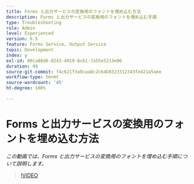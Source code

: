 ```yaml
---
title: Forms と出力サービスの変換用のフォントを埋め込む方法
description: Forms と出力サービスの変換用のフォントを埋め込む手順
type: Troubleshooting
role: Admin
level: Experienced
version: 6.5
feature: Forms Service, Output Service
topic: Development
index: y
exl-id: 00ca88d6-8243-4919-8cb1-7a55e5213e06
duration: 49
source-git-commit: f4c621f3a9caa8c2c64b8323312343fe421a5aee
workflow-type: tm+mt
source-wordcount: '45'
ht-degree: 100%

---
```


# Forms と出力サービスの変換用のフォントを埋め込む方法

*この動画では、Forms と出力サービスの変換用のフォントを埋め込む手順について説明します。*

>[!VIDEO](https://video.tv.adobe.com/v/335496?quality=12&learn=on)
